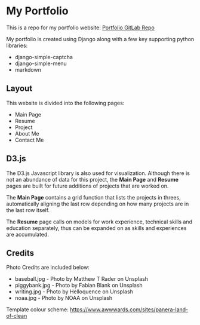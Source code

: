 # My Portfolio
This is a repo for my portfolio website: [Portfolio GitLab Repo](https://gitlab.com/lingsin5234/portfolio)

My portfolio is created using Django along with a few key supporting python libraries:

*  django-simple-captcha
*  django-simple-menu
*  markdown

## Layout
This website is divided into the following pages:

*  Main Page
*  Resume
*  Project
*  About Me
*  Contact Me

## D3.js
The D3.js Javascript library is also used for visualization. Although there is not an abundance of data for
this project, the **Main Page** and **Resume** pages are built for future additions of projects that are
worked on.

The **Main Page** contains a grid function that lists the projects in threes, automatically aligning the last
row depending on how many projects are in the last row itself.

The **Resume** page calls on models for work experience, technical skills and education separately, thus can
be expanded on as skills and experiences are accumulated.

## Credits
Photo Credits are included below:

*  baseball.jpg - Photo by Matthew T Rader on Unsplash
*  piggybank.jpg - Photo by Fabian Blank on Unsplash
*  writing.jpg - Photo by Helloquence on Unsplash
*  noaa.jpg - Photo by NOAA on Unsplash

Template colour scheme: https://www.awwwards.com/sites/panera-land-of-clean
